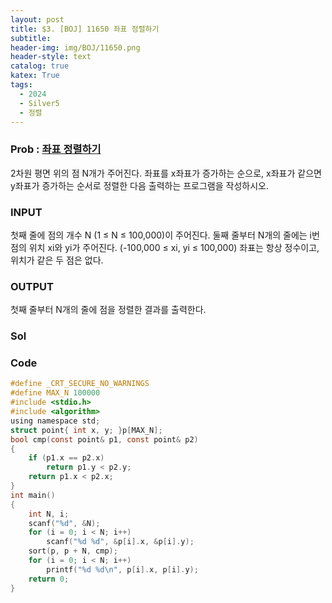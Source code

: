 ```yaml
---
layout: post
title: $3. [BOJ] 11650 좌표 정렬하기
subtitle: 
header-img: img/BOJ/11650.png
header-style: text
catalog: true
katex: True
tags:
  - 2024
  - Silver5
  - 정렬
---
```


### Prob : [좌표 정렬하기](https://www.acmicpc.net/problem/11650)
2차원 평면 위의 점 N개가 주어진다. 좌표를 x좌표가 증가하는 순으로, x좌표가 같으면 y좌표가 증가하는 순서로 정렬한 다음 출력하는 프로그램을 작성하시오.

### INPUT
첫째 줄에 점의 개수 N (1 ≤ N ≤ 100,000)이 주어진다. 둘째 줄부터 N개의 줄에는 i번점의 위치 xi와 yi가 주어진다. (-100,000 ≤ xi, yi ≤ 100,000) 좌표는 항상 정수이고, 위치가 같은 두 점은 없다.

### OUTPUT
첫째 줄부터 N개의 줄에 점을 정렬한 결과를 출력한다.

### Sol




### Code
```c
#define _CRT_SECURE_NO_WARNINGS
#define MAX_N 100000
#include <stdio.h>
#include <algorithm>
using namespace std;
struct point{ int x, y; }p[MAX_N];
bool cmp(const point& p1, const point& p2)
{
	if (p1.x == p2.x)
		return p1.y < p2.y;
	return p1.x < p2.x;
}
int main()
{
	int N, i;
	scanf("%d", &N);
	for (i = 0; i < N; i++)
		scanf("%d %d", &p[i].x, &p[i].y);
	sort(p, p + N, cmp);
	for (i = 0; i < N; i++)
		printf("%d %d\n", p[i].x, p[i].y);
	return 0;
}
```
